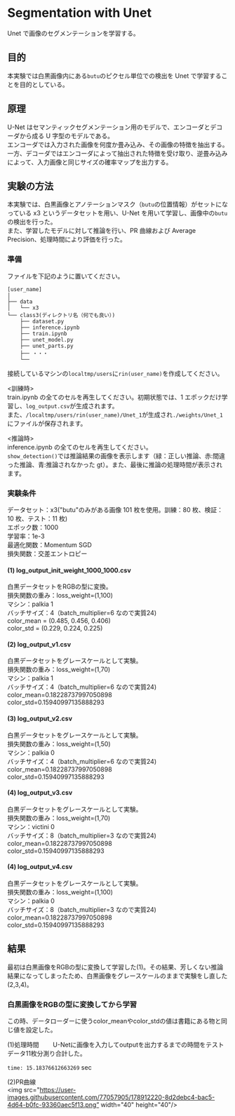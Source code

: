 # Segmentation with Unet

Unet で画像のセグメンテーションを学習する。

## 目的

本実験では白黒画像内にある`butu`のピクセル単位での検出を Unet で学習することを目的としている。

## 原理

U-Net はセマンティックセグメンテーション用のモデルで、エンコーダとデコーダから成る U 字型のモデルである。  
エンコーダでは入力された画像を何度か畳み込み、その画像の特徴を抽出する。一方、デコーダではエンコーダによって抽出された特徴を受け取り、逆畳み込みによって、入力画像と同じサイズの確率マップを出力する。

## 実験の方法

本実験では、白黒画像とアノテーションマスク（`butu`の位置情報）がセットになっている x3 というデータセットを用い、U-Net を用いて学習し、画像中の`butu`の検出を行った。  
また、学習したモデルに対して推論を行い、PR 曲線および Average Precision、処理時間により評価を行った。

### 準備

ファイルを下記のように置いてください。

```
[user_name]
│
├── data
│   └── x3
└── class3(ディレクトリ名（何でも良い）)
    ├── dataset.py
    ├── inference.ipynb
    ├── train.ipynb
    ├── unet_model.py
    ├── unet_parts.py
    ├── ・・・
    └──
```

接続しているマシンの`localtmp/users`に`rin(user_name)`を作成してください。

<訓練時>  
train.ipynb の全てのセルを再生してください。初期状態では、1 エポックだけ学習し、`log_output.csv`が生成されます。  
また、`/localtmp/users/rin(user_name)/Unet_1`が生成され`./weights/Unet_1`にファイルが保存されます。

<推論時>  
inference.ipynb の全てのセルを再生してください。  
`show_detection()`では推論結果の画像を表示します（緑：正しい推論、赤:間違った推論、青:推論されなかった gt）。また、最後に推論の処理時間が表示されます。

### 実験条件

データセット：x3("butu"のみがある画像 101 枚を使用。訓練：80 枚、検証：10 枚、テスト：11 枚)  
エポック数：1000  
学習率：1e-3  
最適化関数：Momentum SGD  
損失関数：交差エントロピー

#### (1) log_output_init_weight_1000_1000.csv

白黒データセットをRGBの型に変換。  
損失関数の重み：loss_weight=(1,100)  
マシン：palkia 1  
バッチサイズ：4（batch_multiplier=6 なので実質24)  
color_mean = (0.485, 0.456, 0.406)  
color_std = (0.229, 0.224, 0.225)

#### (2) log_output_v1.csv

白黒データセットをグレースケールとして実験。  
損失関数の重み：loss_weight=(1,70)  
マシン：palkia 1  
バッチサイズ：4（batch_multiplier=6 なので実質24)  
color_mean=0.18228737997050898  
color_std=0.15940997135888293  

#### (3) log_output_v2.csv

白黒データセットをグレースケールとして実験。  
損失関数の重み：loss_weight=(1,50)  
マシン：palkia 0  
バッチサイズ：4（batch_multiplier=6 なので実質24)  
color_mean=0.18228737997050898  
color_std=0.15940997135888293

#### (4) log_output_v3.csv

白黒データセットをグレースケールとして実験。  
損失関数の重み：loss_weight=(1,70)  
マシン：victini 0  
バッチサイズ：8（batch_multiplier=3 なので実質24)  
color_mean=0.18228737997050898  
color_std=0.15940997135888293

#### (4) log_output_v4.csv

白黒データセットをグレースケールとして実験。  
損失関数の重み：loss_weight=(1,100)  
マシン：palkia 0  
バッチサイズ：8（batch_multiplier=3 なので実質24)  
color_mean=0.18228737997050898  
color_std=0.15940997135888293

## 結果

最初は白黒画像をRGBの型に変換して学習した(1)。その結果、芳しくない推論結果になってしまったため、白黒画像をグレースケールのままで実験をし直した(2,3,4)。

### 白黒画像をRGBの型に変換してから学習

この時、データローダーに使うcolor_meanやcolor_stdの値は書籍にある物と同じ値を設定した。  

(1)処理時間　　
U-Netに画像を入力してoutputを出力するまでの時間をテストデータ11枚分測り合計した。  

`time: 15.18376612663269` sec  

(2)PR曲線  
<img src="https://user-images.githubusercontent.com/77057905/178912220-8d2debc4-bac5-4d64-b0fc-93360aec5f13.png” width="40" height="40"/>


### 


